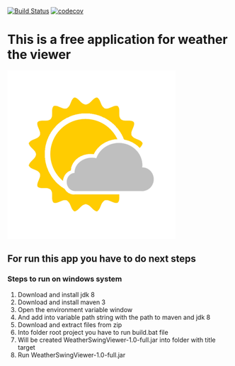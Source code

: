 [![Build Status](https://travis-ci.org/WeDinsm/WeatherSwingViewer.svg?branch=master)](https://travis-ci.org/WeDinsm/WeatherSwingViewer) 
[![codecov](https://codecov.io/gh/WeDinsm/WeatherSwingViewer/branch/master/graph/badge.svg)](https://codecov.io/gh/WeDinsm/WeatherSwingViewer)

# This is a free application for weather the viewer 
![Weather Viewer](/src/main/resources/images/PartlyCloudy.png)

## For run this app you have to do next steps
### Steps to run on windows system
1. Download and install jdk 8
1. Download and install maven 3
1. Open the environment variable window
1. And add into variable path string with the path to maven and jdk 8
1. Download and extract files from zip
1. Into folder root project you have to run build.bat file
1. Will be created WeatherSwingViewer-1.0-full.jar into folder with title target
1. Run WeatherSwingViewer-1.0-full.jar